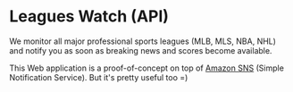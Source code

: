 # Leagues Watch (API)

We monitor all major professional sports leagues (MLB, MLS, NBA, NHL) and notify you as soon as breaking news and scores become available.

This Web application is a proof-of-concept on top of [Amazon SNS](https://aws.amazon.com/sns/) (Simple Notification Service). But it's pretty useful too =)
